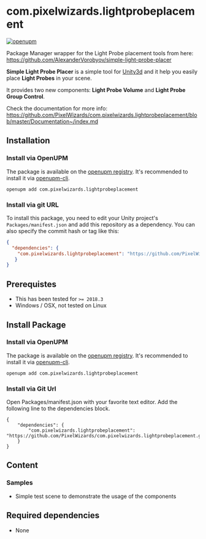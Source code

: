 com.pixelwizards.lightprobeplacement
=========================

[![openupm](https://img.shields.io/npm/v/com.pixelwizards.lightprobeplacement?label=openupm&registry_uri=https://package.openupm.com)](https://openupm.com/packages/com.pixelwizards.lightprobeplacement/)

Package Manager wrapper for the Light Probe placement tools from here:
https://github.com/AlexanderVorobyov/simple-light-probe-placer

**Simple Light Probe Placer** is a simple tool for [Unity3d](https://unity3d.com/)
and it help you easily place **Light Probes** in your scene.

It provides two new components: **Light Probe Volume** and **Light Probe Group Control**.

Check the documentation for more info:
https://github.com/PixelWizards/com.pixelwizards.lightprobeplacement/blob/master/Documentation~/index.md

## Installation

### Install via OpenUPM

The package is available on the [openupm registry](https://openupm.com). It's recommended to install it via [openupm-cli](https://github.com/openupm/openupm-cli).

```
openupm add com.pixelwizards.lightprobeplacement
```

### Install via git URL

To install this package, you need to edit your Unity project's `Packages/manifest.json` and add this repository as a dependency. You can also specify the commit hash or tag like this:

```json
{
  "dependencies": {
    "com.pixelwizards.lightprobeplacement": "https://github.com/PixelWizards/com.pixelwizards.lightprobeplacement.git",
   }
}
```

Prerequistes
---------------
* This has been tested for `>= 2018.3`
* Windows / OSX, not tested on Linux

Install Package
---------------

### Install via OpenUPM

The package is available on the [openupm registry](https://openupm.com). It's recommended to install it via [openupm-cli](https://github.com/openupm/openupm-cli).

```
openupm add com.pixelwizards.lightprobeplacement
```

### Install via Git Url

Open Packages/manifest.json with your favorite text editor. Add the following line to the dependencies block.

    {
        "dependencies": {
            "com.pixelwizards.lightprobeplacement": "https://github.com/PixelWizards/com.pixelwizards.lightprobeplacement.git"
        }
    }

Content
----------------

### Samples

* Simple test scene to demonstrate the usage of the components

Required dependencies
---------------
* None 
